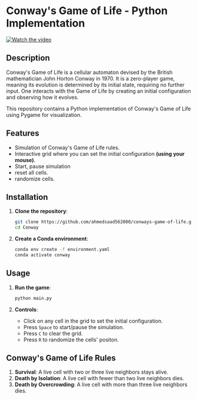 # Conway's Game of Life - Python Implementation

[![Watch the video](https://img.youtube.com/vi/)](https://github.com/ahmedsaad562000/conways-game-of-life/assets/76961547/988d489e-ab4f-47ad-8efb-699af0fa05ac)



## Description

Conway's Game of Life is a cellular automaton devised by the British mathematician John Horton Conway in 1970. It is a zero-player game, meaning its evolution is determined by its initial state, requiring no further input. One interacts with the Game of Life by creating an initial configuration and observing how it evolves.

This repository contains a Python implementation of Conway's Game of Life using Pygame for visualization.

## Features

- Simulation of Conway's Game of Life rules.
- Interactive grid where you can set the initial configuration **(using your mouse)**.
- Start, pause simulation
- reset all cells.
- randomize cells.

## Installation

1. **Clone the repository**:
   ```sh
   git clone https://github.com/ahmedsaad562000/conways-game-of-life.git
   cd Conway
   ```

2. **Create a Conda environment**:
   ```sh
   conda env create -f environment.yaml
   conda activate conway
   ```

## Usage

1. **Run the game**:
   ```sh
   python main.py
   ```

2. **Controls**:
   - Click on any cell in the grid to set the initial configuration.
   - Press `Space` to start/pause the simulation.
   - Press `C` to clear the grid.
   - Press `R` to randomize the cells' positon.

## Conway's Game of Life Rules

1. **Survival**: A live cell with two or three live neighbors stays alive.
2. **Death by Isolation**: A live cell with fewer than two live neighbors dies.
3. **Death by Overcrowding**: A live cell with more than three live neighbors dies.




























